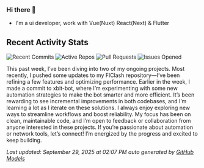 ### Hi there 👋

- I'm a ui developer, work with Vue(Nuxt) React(Next) & Flutter

<!-- GITHUB_ACTIVITY_START -->

## Recent Activity Stats

![Recent Commits](https://img.shields.io/badge/Recent%20Commits-2-blue?style=flat&logoColor=white) ![Active Repos](https://img.shields.io/badge/Active%20Repos-2-green?style=flat&logoColor=white) ![Pull Requests](https://img.shields.io/badge/Pull%20Requests-0-orange?style=flat&logoColor=white) ![Issues Opened](https://img.shields.io/badge/Issues%20Opened-0-red?style=flat&logoColor=white)

This past week, I’ve been diving into two of my ongoing projects. Most recently, I pushed some updates to my FlClash repository—I’ve been refining a few features and optimizing performance. Earlier in the week, I made a commit to xbit-bot, where I’m experimenting with some new automation strategies to make the bot smarter and more efficient. It’s been rewarding to see incremental improvements in both codebases, and I’m learning a lot as I iterate on these solutions. I always enjoy exploring new ways to streamline workflows and boost reliability. My focus has been on clean, maintainable code, and I’m open to feedback or collaboration from anyone interested in these projects. If you’re passionate about automation or network tools, let’s connect! I’m energized by the progress and excited to keep building.

*Last updated: September 29, 2025 at 02:07 PM auto generated by [GitHub Models](https://github.com/stonega/stonega)*

<!-- GITHUB_ACTIVITY_END -->

